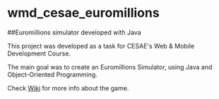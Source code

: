 # wmd_cesae_euromillions

##Euromillions simulator developed with Java

This project was developed as a task for CESAE's Web & Mobile Development Course.

The main goal was to create an Euromillions Simulator, using Java and Object-Oriented Programming.

Check [Wiki](https://en.wikipedia.org/wiki/EuroMillions) for more info about the game.

